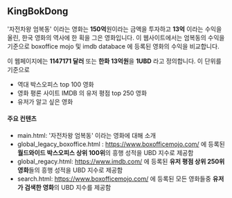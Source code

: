 ## KingBokDong

'자전차왕 엄복동' 이라는 영화는 **150억**원이라는 금액을 투자하고 **13억** 이라는 수익을 올린, 한국 영화의 역사에 한 획을 그은 영화입니다. 이 웹사이트에서는 엄복동의 수익을 기준으로 boxoffice mojo 및 imdb databace 에 등록된 영화의 수익을 비교합니다. 



이 웹페이지에는 **1147171 달러** 또는 **한화 13억원**을 **1UBD** 라고 정의합니다. 이 단위를 기준으로 

* 역대 박스오피스 top 100 영화
* 영화 평론 사이트 IMDB 의 유저 평점 top 250 영화
* 유저가 알고 싶은 영화 

 

#### 주요 컨텐츠



* main.html: '자전차왕 엄복동' 이라는 영화에 대해 소개 
* global_legacy_boxoffice.html : <https://www.boxofficemojo.com/> 에 등록된 **월드와이드 박스오피스 상위 100위**의 흥행 성적을 UBD 지수로 제공함
* global_regacy.html: <https://www.imdb.com/> 에 등록된 **유저 평점 상위 250위 영화**들의 흥행 성적을 UBD 지수로 제공함
* search.html: https://www.boxofficemojo.com/ 에 등록된 모든 영화들중 **유저가 검색한 영화**의 UBD 지수를 제공함
